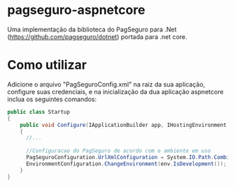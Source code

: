 # pagseguro-aspnetcore
Uma implementação da biblioteca do PagSeguro para .Net (https://github.com/pagseguro/dotnet) portada para .net core.

Como utilizar
========

Adicione o arquivo "PagSeguroConfig.xml" na raiz da sua aplicação, configure suas credenciais, e na inicialização da dua aplicação aspnetcore inclua os seguintes comandos:

```cs
public class Startup
{
    public void Configure(IApplicationBuilder app, IHostingEnvironment env, ILoggerFactory loggerFactory)
    {
      //...
      
      //Configuracao do PagSeguro de acordo com o ambiente em uso
      PagSeguroConfiguration.UrlXmlConfiguration = System.IO.Path.Combine(env.ContentRootPath, "PagSeguroConfig.xml");
      EnvironmentConfiguration.ChangeEnvironment(env.IsDevelopment());
    }
}
```
